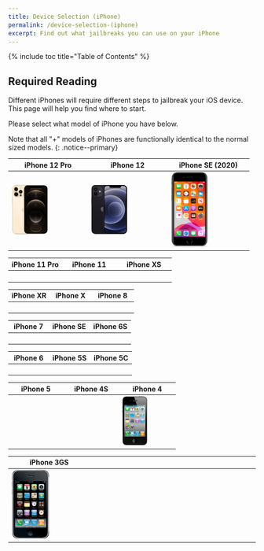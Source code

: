 ```yaml
---
title: Device Selection (iPhone)
permalink: /device-selection-(iphone)
excerpt: Find out what jailbreaks you can use on your iPhone
---
```


{% include toc title="Table of Contents" %}

## Required Reading

Different iPhones will require different steps to jailbreak your iOS device. This page will help you find where to start.

Please select what model of iPhone you have below.

Note that all "+" models of iPhones are functionally identical to the normal sized models.
{: .notice--primary}

<table class="version_table">
  <colgroup>
    <col span="1" style="width: 33%;">
    <col span="1" style="width: 33%;">
    <col span="1" style="width: 34%;">
  </colgroup>
  <thead>
    <tr>
      <th>iPhone 12 Pro</th>
      <th>iPhone 12</th>
      <th>iPhone SE (2020)</th>
    </tr>
  </thead>
  <tbody>
    <tr>
      <td><a href="firmware-selection-(iphone-12-pro)"><img src="/assets/images/iphone12pro.png" alt="" width="50%"></a></td>
      <td><a href="firmware-selection-(iphone-12)"><img src="/assets/images/iphone12.png" alt="" width="50%"></a></td>
      <td><a href="firmware-selection-(iphone-se-2)"><img src="/assets/images/iPhone12,8.png" alt="" width="50%"></a></td>
    </tr>
  </tbody>
</table>

<table class="version_table">
  <colgroup>
    <col span="1" style="width: 33%;">
    <col span="1" style="width: 33%;">
    <col span="1" style="width: 34%;">
  </colgroup>
  <thead>
    <tr>
      <th>iPhone 11 Pro</th>
      <th>iPhone 11</th>
      <th>iPhone XS</th>
    </tr>
  </thead>
  <tbody>
    <tr>
      <td><a href="firmware-selection-(iphone-11-pro)"><img src="/assets/images/iPhone12,3.png" alt="" width="50%"></a></td>
      <td><a href="firmware-selection-(iphone-11)"><img src="/assets/images/iPhone12,1.png" alt="" width="50%"></a></td>
      <td><a href="firmware-selection-(iphone-xs)"><img src="/assets/images/iPhone11,2.png" alt="" width="50%"></a></td>
    </tr>
  </tbody>
</table>

<table class="version_table">
  <colgroup>
    <col span="1" style="width: 33%;">
    <col span="1" style="width: 33%;">
    <col span="1" style="width: 34%;">
  </colgroup>
  <thead>
    <tr>
      <th>iPhone XR</th>
      <th>iPhone X</th>
      <th>iPhone 8</th>
    </tr>
  </thead>
  <tbody>
    <tr>
      <td><a href="firmware-selection-(iphone-xr)"><img src="/assets/images/iPhone11,8.png" alt="" width="50%"></a></td>
      <td><a href="firmware-selection-(iphone-x)"><img src="/assets/images/iPhone10,6.png" alt="" width="50%"></a></td>
      <td><a href="firmware-selection-(iphone-8)"><img src="/assets/images/iPhone10,1.png" alt="" width="50%"></a></td>
    </tr>
  </tbody>
</table>

<table class="version_table">
  <colgroup>
    <col span="1" style="width: 33%;">
    <col span="1" style="width: 33%;">
    <col span="1" style="width: 34%;">
  </colgroup>
  <thead>
    <tr>
      <th>iPhone 7</th>
      <th>iPhone SE</th>
      <th>iPhone 6S</th>
    </tr>
  </thead>
  <tbody>
    <tr> 
      <td><a href="firmware-selection-(iphone-7)"><img src="/assets/images/iPhone9,1.png" alt="" width="50%"></a></td>
      <td><a href="firmware-selection-(iphone-se)"><img src="/assets/images/iPhone8,4.png" alt="" width="50%"></a></td>
      <td><a href="firmware-selection-(iphone-6s)"><img src="/assets/images/iPhone8,1.png" alt="" width="50%"></a></td>
    </tr>
  </tbody>
</table>

<table class="version_table">
  <colgroup>
    <col span="1" style="width: 33%;">
    <col span="1" style="width: 33%;">
    <col span="1" style="width: 34%;">
  </colgroup>
  <thead>
    <tr>
      <th>iPhone 6</th>
      <th>iPhone 5S</th>
      <th>iPhone 5C</th>
    </tr>
  </thead>
  <tbody>
    <tr>
      <td><a href="firmware-selection-(iphone-6)"><img src="/assets/images/iPhone7,1.png" alt="" width="50%"></a></td>
      <td><a href="firmware-selection-(iphone-5s)"><img src="/assets/images/iPhone6,2.png" alt="" width="50%"></a></td>
      <td><a href="firmware-selection-(iphone-5c)"><img src="/assets/images/iPhone5,3.png" alt="" width="50%"></a></td>
    </tr>
  </tbody>
</table>

<table class="version_table">
  <colgroup>
    <col span="1" style="width: 33%;">
    <col span="1" style="width: 33%;">
    <col span="1" style="width: 34%;">
  </colgroup>
  <thead>
    <tr>
      <th>iPhone 5</th>
      <th>iPhone 4S</th>
      <th>iPhone 4</th>
    </tr>
  </thead>
  <tbody>
    <tr>
      <td><a href="firmware-selection-(iphone-5)"><img src="/assets/images/iPhone5,1.png" alt="" width="50%"></a></td>
      <td><a href="firmware-selection-(iphone-4s)"><img src="/assets/images/iPhone4,1.png" alt="" width="50%"></a></td>
      <td><a href="firmware-selection-(iphone-4)"><img src="/assets/images/iPhone3,3.png" alt="" width="50%"></a></td>
    </tr>
  </tbody>
</table>
<table class="version_table">
  <colgroup>
    <col span="1" style="width: 33%;">
    <col span="1" style="width: 33%;">
    <col span="1" style="width: 34%;">
  </colgroup>
  <thead>
    <tr>
      <th>iPhone 3GS</th>
      <th></th>
      <th></th>
    </tr>
  </thead>
  <tbody>
    <tr>
      <td><a href="firmware-selection-(iphone-3gs)"><img src="/assets/images/iPhone2,1.png" alt="" width="50%"></a></td>
      <td></td>
      <td></td>
    </tr>
  </tbody>
</table>
